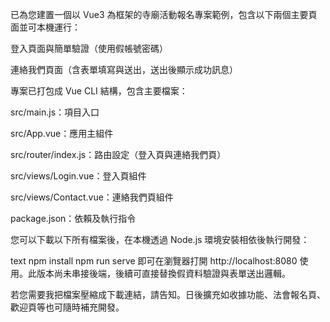 已為您建置一個以 Vue3 為框架的寺廟活動報名專案範例，包含以下兩個主要頁面並可本機運行：

登入頁面與簡單驗證（使用假帳號密碼）

連絡我們頁面（含表單填寫與送出，送出後顯示成功訊息）

專案已打包成 Vue CLI 結構，包含主要檔案：

src/main.js：項目入口

src/App.vue：應用主組件

src/router/index.js：路由設定（登入頁與連絡我們頁）

src/views/Login.vue：登入頁組件

src/views/Contact.vue：連絡我們頁組件

package.json：依賴及執行指令

您可以下載以下所有檔案後，在本機透過 Node.js 環境安裝相依後執行開發：

text
npm install
npm run serve
即可在瀏覽器打開 http://localhost:8080 使用。此版本尚未串接後端，後續可直接替換假資料驗證與表單送出邏輯。

若您需要我把檔案壓縮成下載連結，請告知。日後擴充如收據功能、法會報名頁、歡迎頁等也可隨時補充開發。